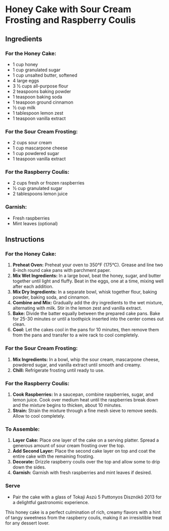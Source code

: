 # Honey Cake with Sour Cream Frosting and Raspberry Coulis

## Ingredients

### For the Honey Cake:
- 1 cup honey
- 1 cup granulated sugar
- 1 cup unsalted butter, softened
- 4 large eggs
- 3 ½ cups all-purpose flour
- 2 teaspoons baking powder
- 1 teaspoon baking soda
- 1 teaspoon ground cinnamon
- ½ cup milk
- 1 tablespoon lemon zest
- 1 teaspoon vanilla extract

### For the Sour Cream Frosting:
- 2 cups sour cream
- 1 cup mascarpone cheese
- 1 cup powdered sugar
- 1 teaspoon vanilla extract

### For the Raspberry Coulis:
- 2 cups fresh or frozen raspberries
- ½ cup granulated sugar
- 2 tablespoons lemon juice

### Garnish:
- Fresh raspberries
- Mint leaves (optional)

## Instructions

### For the Honey Cake:
1. **Preheat Oven:** Preheat your oven to 350°F (175°C). Grease and line two 8-inch round cake pans with parchment paper.
2. **Mix Wet Ingredients:** In a large bowl, beat the honey, sugar, and butter together until light and fluffy. Beat in the eggs, one at a time, mixing well after each addition.
3. **Mix Dry Ingredients:** In a separate bowl, whisk together flour, baking powder, baking soda, and cinnamon.
4. **Combine and Mix:** Gradually add the dry ingredients to the wet mixture, alternating with milk. Stir in the lemon zest and vanilla extract.
5. **Bake:** Divide the batter equally between the prepared cake pans. Bake for 25-30 minutes or until a toothpick inserted into the center comes out clean.
6. **Cool:** Let the cakes cool in the pans for 10 minutes, then remove them from the pans and transfer to a wire rack to cool completely.

### For the Sour Cream Frosting:
1. **Mix Ingredients:** In a bowl, whip the sour cream, mascarpone cheese, powdered sugar, and vanilla extract until smooth and creamy.
2. **Chill:** Refrigerate frosting until ready to use.

### For the Raspberry Coulis:
1. **Cook Raspberries:** In a saucepan, combine raspberries, sugar, and lemon juice. Cook over medium heat until the raspberries break down and the mixture begins to thicken, about 10 minutes.
2. **Strain:** Strain the mixture through a fine mesh sieve to remove seeds. Allow to cool completely.

### To Assemble:
1. **Layer Cake:** Place one layer of the cake on a serving platter. Spread a generous amount of sour cream frosting over the top.
2. **Add Second Layer:** Place the second cake layer on top and coat the entire cake with the remaining frosting.
3. **Decorate:** Drizzle raspberry coulis over the top and allow some to drip down the sides.
4. **Garnish:** Garnish with fresh raspberries and mint leaves if desired.

### Serve
- Pair the cake with a glass of Tokaji Aszú 5 Puttonyos Disznókő 2013 for a delightful gastronomic experience.

This honey cake is a perfect culmination of rich, creamy flavors with a hint of tangy sweetness from the raspberry coulis, making it an irresistible treat for any dessert lover.